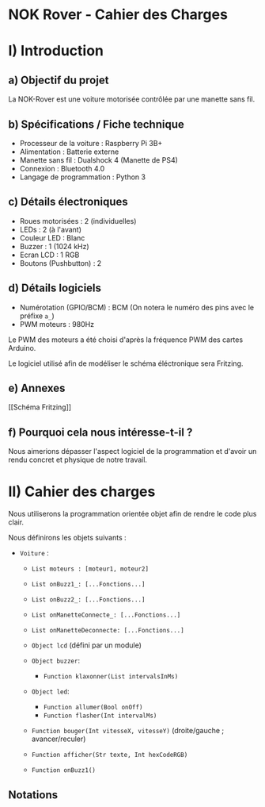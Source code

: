 
# NOK Rover - Cahier des Charges

# I) Introduction 

## a) Objectif du projet 

La NOK-Rover est une voiture motorisée contrôlée par une manette sans fil.

## b) Spécifications / Fiche technique

- Processeur de la voiture : Raspberry Pi 3B+
- Alimentation : Batterie externe
- Manette sans fil : Dualshock 4 (Manette de PS4)
- Connexion : Bluetooth 4.0
- Langage de programmation : Python 3

## c) Détails électroniques

- Roues motorisées : 2 (individuelles)
- LEDs : 2 (à l'avant)
- Couleur LED : Blanc
- Buzzer : 1 (1024 kHz)
- Ecran LCD : 1 RGB
- Boutons (Pushbutton) : 2

## d) Détails logiciels 

- Numérotation (GPIO/BCM) : BCM (On notera le numéro des pins avec le préfixe `a_`)
- PWM moteurs : 980Hz 

Le PWM des moteurs a été choisi d'après la fréquence PWM des cartes Arduino.

Le logiciel utilisé afin de modéliser le schéma éléctronique sera Fritzing.

## e) Annexes

[[Schéma Fritzing]]


## f) Pourquoi cela nous intéresse-t-il ?

Nous aimerions dépasser l'aspect logiciel de la programmation et d'avoir un rendu concret et physique de notre travail.

# II) Cahier des charges

Nous utiliserons la programmation orientée objet afin de rendre le code plus clair.

Nous définirons les objets suivants : 

- `Voiture` :
    - `List moteurs : [moteur1, moteur2]`
    - `List onBuzz1_: [...Fonctions...]`
    - `List onBuzz2_: [...Fonctions...]`
    - `List onManetteConnecte_: [...Fonctions...]`
    - `List onManetteDeconnecte: [...Fonctions...]`
    - `Object lcd` (défini par un module)
    - `Object buzzer`:
        
        - `Function klaxonner(List intervalsInMs)`
    - `Object led`:
        - `Function allumer(Bool onOff)`
        - `Function flasher(Int intervalMs)`
    - `Function bouger(Int vitesseX, vitesseY)` (droite/gauche ; avancer/reculer)
    - `Function afficher(Str texte, Int hexCodeRGB)`
    - `Function onBuzz1()`


## Notations


<!--stackedit_data:
eyJoaXN0b3J5IjpbNDA4ODk2ODYzXX0=
-->